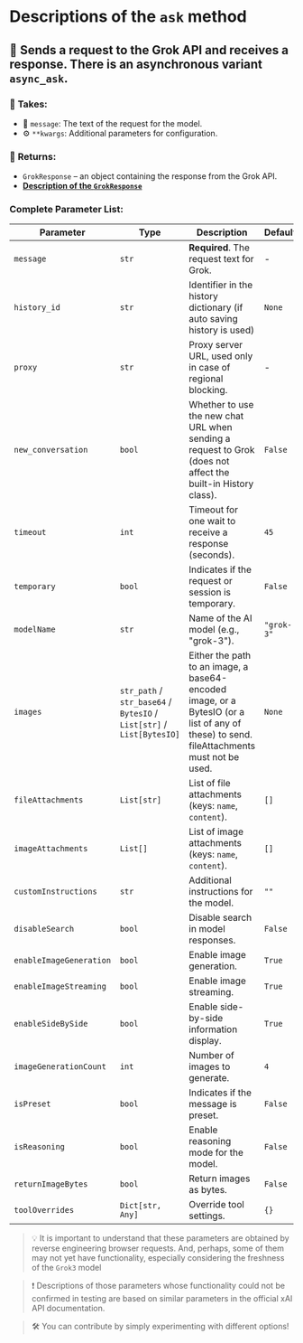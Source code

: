 # Descriptions of the `ask` method

## 🚀 Sends a request to the Grok API and receives a response. There is an asynchronous variant `async_ask`.

### 📨 **Takes:**  
- 📜 `message`: The text of the request for the model.  
- ⚙ `**kwargs`: Additional parameters for configuration.  

### 🎯 **Returns:**  
- `GrokResponse` – an object containing the response from the Grok API.
- **[Description of the `GrokResponse`](GrokResponse.md)**

### Complete Parameter List:

| Parameter               | Type                                                                  | Description                                                                                                                              | Default    |
|-------------------------|-----------------------------------------------------------------------|------------------------------------------------------------------------------------------------------------------------------------------|------------|
| `message`               | `str`                                                                 | **Required**. The request text for Grok.                                                                                                 | -          |
| `history_id`            | `str`                                                                 | Identifier in the history dictionary (if auto saving history is used)                                                                    | `None`     |
| `proxy`                 | `str`                                                                 | Proxy server URL, used only in case of regional blocking.                                                                                | -          |
| `new_conversation`      | `bool`                                                                | Whether to use the new chat URL when sending a request to Grok (does not affect the built-in History class).                             | `False`    |
| `timeout`               | `int`                                                                 | Timeout for one wait to receive a response (seconds).                                                                                    | `45`       |
| `temporary`             | `bool`                                                                | Indicates if the request or session is temporary.                                                                                        | `False`    |
| `modelName`             | `str`                                                                 | Name of the AI model (e.g., "grok-3").                                                                                                   | `"grok-3"` |
| `images`                | `str_path` / `str_base64` / `BytesIO` / `List[str]` / `List[BytesIO]` | Either the path to an image, a base64-encoded image, or a BytesIO (or a list of any of these) to send. fileAttachments must not be used. | `None`     |
| `fileAttachments`       | `List[str]`                                                           | List of file attachments (keys: `name`, `content`).                                                                                      | `[]`       |
| `imageAttachments`      | `List[]`                                                              | List of image attachments (keys: `name`, `content`).                                                                                     | `[]`       |
| `customInstructions`    | `str`                                                                 | Additional instructions for the model.                                                                                                   | `""`       |
| `disableSearch`         | `bool`                                                                | Disable search in model responses.                                                                                                       | `False`    |
| `enableImageGeneration` | `bool`                                                                | Enable image generation.                                                                                                                 | `True`     |
| `enableImageStreaming`  | `bool`                                                                | Enable image streaming.                                                                                                                  | `True`     |
| `enableSideBySide`      | `bool`                                                                | Enable side-by-side information display.                                                                                                 | `True`     |
| `imageGenerationCount`  | `int`                                                                 | Number of images to generate.                                                                                                            | `4`        |
| `isPreset`              | `bool`                                                                | Indicates if the message is preset.                                                                                                      | `False`    |
| `isReasoning`           | `bool`                                                                | Enable reasoning mode for the model.                                                                                                     | `False`    |
| `returnImageBytes`      | `bool`                                                                | Return images as bytes.                                                                                                                  | `False`    |
| `toolOverrides`         | `Dict[str, Any]`                                                      | Override tool settings.                                                                                                                  | `{}`       |

> 💡 It is important to understand that these parameters are obtained by reverse engineering browser requests. And, perhaps, some of them may not yet have functionality, especially considering the freshness of the `Grok3` model

> ❗ Descriptions of those parameters whose functionality could not be confirmed in testing are based on similar parameters in the official xAI API documentation.

> 🛠️ You can contribute by simply experimenting with different options!
